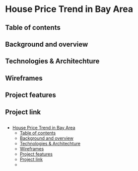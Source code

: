 # House Price Trend in Bay Area
## Table of contents
## Background and overview
## Technologies & Architechture
## Wireframes
## Project features
## Project link
## 



- [House Price Trend in Bay Area](#house-price-trend-in-bay-area)
  - [Table of contents](#table-of-contents)
  - [Background and overview](#background-and-overview)
  - [Technologies & Architechture](#technologies--architechture)
  - [Wireframes](#wireframes)
  - [Project features](#project-features)
  - [Project link](#project-link)
  - [](#)

<!-- Background
A 1-2 paragraph description of your project, providing the necessary context for someone unfamiliar with your project to understand what it does.

Functionality & MVPs
Fill in this template:

In { project name }, users will be able to:

{ 4-6 core features or functionalites of your project }
{ feature }
{ feature }
{ feature }
{ feature }
In addition, this project will include:

{ 2-4 other aspects of your project, including instructions & README }
{ other aspect of project }
{ other aspect of project }
Wireframes
Draw the layout of your project: the major sections of the game view, the chart and its legend, the game controls and about me links, etc. This doesn't have to be a fully detailed mockup; it can just be labeled boxes showing the layout of your project. See the Sample Proposal for an example.

Wireframe.cc is a great tool for quickly creating wireframes.

Technologies, Libraries, APIs
What technologies, libraries, and APIs will your project use? If you're building a game, you might use native browser technology like the Canvas API, or you might use a library like three.js. If you're doing data visualization, you might use d3 for rendering charts, and an API to fetch data.

If you're still deciding between a few different libraries or APIs, you can list the ones you're considering, and the potential benefits and drawbacks of each.

If your project needs a backend (see below), list that here as well.

Implementation Timeline
Here you will detail what you hope to get done each day for this project. It serves as a roadmap for the upcoming week. You'll have the following days to work on this project:

Friday Afternoon & Weekend
Monday
Tuesday
Wednesday
Thursday Morning
It can be quite hard to estimate how long parts of your project might take. Don't worry if you end up straying from this timeline; the goal is to have a plan in place for what you'll do & in what order, and to have a tentative pace.

You should also be aware that presentations will be Thursday afternoon, and deploying your project to GitHub Pages or Heroku will take some time Thursday morning, so don't plan much for that morning. -->
